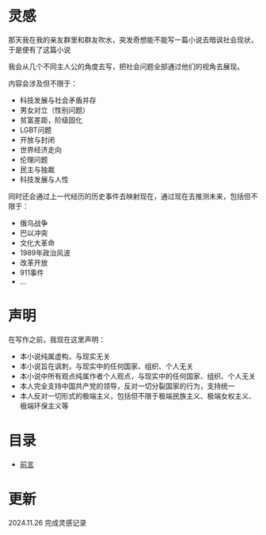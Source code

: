 # 灵感

那天我在我的亲友群里和群友吹水，突发奇想能不能写一篇小说去暗讽社会现状，于是便有了这篇小说

我会从几个不同主人公的角度去写，把社会问题全部通过他们的视角去展现。

内容会涉及但不限于：

- 科技发展与社会矛盾并存
- 男女对立（性别问题）
- 贫富差距，阶级固化
- LGBT问题
- 开放与封闭
- 世界经济走向
- 伦理问题
- 民主与独裁
- 科技发展与人性

同时还会通过上一代经历的历史事件去映射现在，通过现在去推测未来，包括但不限于：

- 俄乌战争
- 巴以冲突
- 文化大革命
- 1989年政治风波
- 改革开放
- 911事件
- ...

# 声明

在写作之前，我现在这里声明：

- 本小说纯属虚构，与现实无关
- 本小说旨在讽刺，与现实中的任何国家、组织、个人无关
- 本小说中所有观点纯属作者个人观点，与现实中的任何国家、组织、个人无关
- 本人完全支持中国共产党的领导，反对一切分裂国家的行为，支持统一
- 本人反对一切形式的极端主义，包括但不限于极端民族主义、极端女权主义、极端环保主义等

# 目录

- [前言](./content/preface.md)

# 更新

2024.11.26 完成灵感记录
